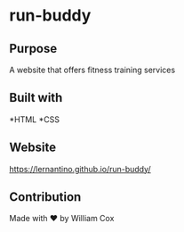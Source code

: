 # run-buddy


## Purpose
A website that offers fitness training services 

## Built with
*HTML
*CSS

## Website 
https://lernantino.github.io/run-buddy/

## Contribution
Made with ❤️ by William Cox
